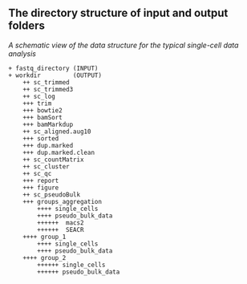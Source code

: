 ## The directory structure of input and output folders 

*A schematic view of the data structure for the typical single-cell data analysis*


```
+ fastq_directory (INPUT)
+ workdir         (OUTPUT)
    ++ sc_trimmed
    ++ sc_trimmed3
    ++ sc_log
	+++ trim
	+++ bowtie2
	+++ bamSort
	+++ bamMarkdup
    ++ sc_aligned.aug10
	+++ sorted
	+++ dup.marked
	+++ dup.marked.clean
    ++ sc_countMatrix
    ++ sc_cluster
    ++ sc_qc
	+++ report
	+++ figure
    ++ sc_pseudoBulk
	+++ groups_aggregation
	    ++++ single_cells
	    ++++ pseudo_bulk_data
		++++++  macs2
		++++++  SEACR
	++++ group_1
	    ++++ single_cells
	    ++++ pseudo_bulk_data
	++++ group_2
		++++++ single_cells
		++++++ pseudo_bulk_data
```

